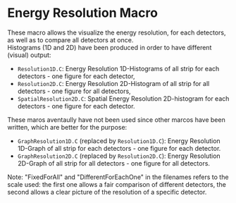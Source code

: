# Energy Resolution Macro
These macro allows the visualize the energy resolution, for each detectors, as well as to compare all detectors at once.  
Histograms (1D and 2D) have been produced in order to have different (visual) output:
- `Resolution1D.C`: Energy Resolution 1D-Histograms of all strip for each detectors - one figure for each detector, 
- `Resolution2D.C`: Energy Resolution 2D-Histogram of all strip for all detectors - one figure for all detectors, 
- `SpatialResolution2D.C`: Spatial Energy Resolution 2D-histogram for each detectors - one figure for each detector.  

These maros aventaully have not been used since other marcos have been written, which are better for the purpose:
- `GraphResolution1D.C` (replaced by `Resolution1D.C`): Energy Resolution 1D-Graph of all strip for each detectors - one figure for each detector.
- `GraphResolution2D.C` (replaced by `Resolution2D.C`): Energy Resolution 2D-Graph of all strip for all detectors  - one figure for all detectors.


Note: "FixedForAll" and "DifferentForEachOne" in the filenames refers to the scale used: 
the first one allows a fair comparison of different detectors, the second allows a clear picture of the resolution of a specific detector.
